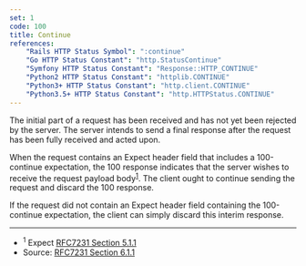 ```yaml
---
set: 1
code: 100
title: Continue
references:
    "Rails HTTP Status Symbol": ":continue"
    "Go HTTP Status Constant": "http.StatusContinue"
    "Symfony HTTP Status Constant": "Response::HTTP_CONTINUE"
    "Python2 HTTP Status Constant": "httplib.CONTINUE"
    "Python3+ HTTP Status Constant": "http.client.CONTINUE"
    "Python3.5+ HTTP Status Constant": "http.HTTPStatus.CONTINUE"
---
```


The initial part of a request has been received and has not yet been rejected by the server. The server intends to send a final response after the request has been fully received and acted upon.

When the request contains an Expect header field that includes a 100-continue expectation, the 100 response indicates that the server wishes to receive the request payload body<sup>[1](#ref-1)</sup>. The client ought to continue sending the request and discard the 100 response.

If the request did not contain an Expect header field containing the 100-continue expectation, the client can simply discard this interim response.

---

* <span id="ref-1"><sup>1</sup> Expect [RFC7231 Section 5.1.1][2]</span>
* Source: [RFC7231 Section 6.1.1][1]

[1]: <http://tools.ietf.org/html/rfc7231#section-6.2.1>
[2]: <http://tools.ietf.org/html/rfc7231#section-5.1.1>

